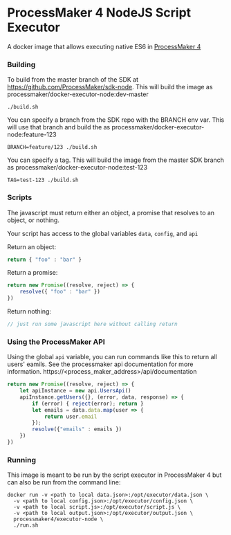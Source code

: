 # ProcessMaker 4 NodeJS Script Executor

A docker image that allows executing native ES6 in [ProcessMaker 4](https://github.com/ProcessMaker/processmaker)

### Building

To build from the master branch of the SDK at https://github.com/ProcessMaker/sdk-node.
This will build the image as processmaker/docker-executor-node:dev-master

`./build.sh`

You can specify a branch from the SDK repo with the BRANCH env var.
This will use that branch and build the as processmaker/docker-executor-node:feature-123

`BRANCH=feature/123 ./build.sh`

You can specify a tag.
This will build the image from the master SDK branch as processmaker/docker-executor-node:test-123

`TAG=test-123 ./build.sh`

### Scripts
The javascript must return either an object, a promise that resolves to an object, or nothing.

Your script has access to the global variables `data`, `config`, and `api`

Return an object:
```javascript
return { "foo" : "bar" }
```

Return a promise:
```javascript
return new Promise((resolve, reject) => {
    resolve({ "foo" : "bar" })
})
```

Return nothing:
```javascript
// just run some javascript here without calling return
```

### Using the ProcessMaker API
Using the global `api` variable, you can run commands like this to return all users' eamils.
See the processmaker api documentation for more information. https://<process_maker_address>/api/documentation
```javascript
return new Promise((resolve, reject) => {
    let apiInstance = new api.UsersApi()
    apiInstance.getUsers({}, (error, data, response) => {
        if (error) { reject(error); return }
        let emails = data.data.map(user => {
            return user.email
        });
        resolve({"emails" : emails })
    })
})
```

### Running

This image is meant to be run by the script executor in
ProcessMaker 4 but can also be run from the command line:

```
docker run -v <path to local data.json>:/opt/executor/data.json \
  -v <path to local config.json>:/opt/executor/config.json \
  -v <path to local script.js>:/opt/executor/script.js \
  -v <path to local output.json>:/opt/executor/output.json \
  processmaker4/executor-node \
  ./run.sh
```
